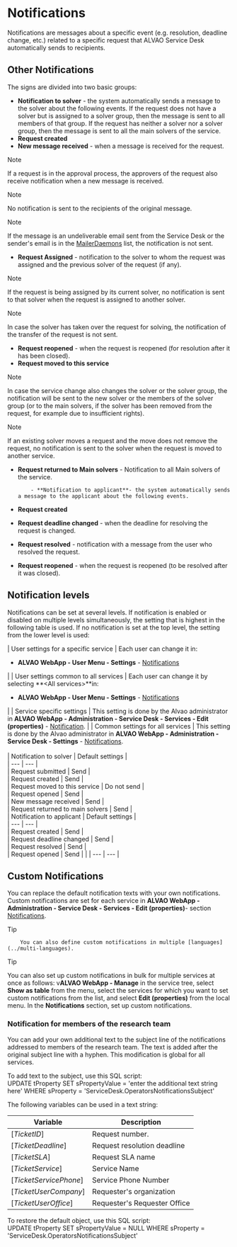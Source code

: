 # Notifications
      
Notifications are messages about a specific event (e.g. resolution, deadline change, etc.) related to a specific request that ALVAO Service Desk automatically sends to recipients.
     
## Other Notifications
      
The signs are divided into two basic groups:
      
- **Notification to solver** - the system automatically sends a message to the solver about the following events. If the request does not have a solver but is assigned to a solver group, then the message is sent to all members of that group. If the request has neither a solver nor a solver group, then the message is sent to all the main solvers of the service.
- **Request created**
- **New message received** - when a message is received for the request.

> [!NOTE]
> If a request is in the approval process, the approvers of the request also receive notification when a new message is received.

> [!NOTE]
> No notification is sent to the recipients of the original message.

> [!NOTE]
> If the message is an undeliverable email sent from the Service Desk or the sender's email is in the [MailerDaemons](../../requests/new-request) list, the notification is not sent.

- **Request Assigned** - notification to the solver to whom the request was assigned and the previous solver of the request (if any).  

> [!NOTE]
> If the request is being assigned by its current solver, no notification is sent to that solver when the request is assigned to another solver.

> [!NOTE]
> In case the solver has taken over the request for solving, the notification of the transfer of the request is not sent.

- **Request reopened** - when the request is reopened (for resolution after it has been closed).
- **Request moved to this service**  

> [!NOTE]
> In case the service change also changes the solver or the solver group, the notification will be sent to the new solver or the members of the solver group (or to the main solvers, if the solver has been removed from the request, for example due to insufficient rights).

> [!NOTE]
> If an existing solver moves a request and the move does not remove the request, no notification is sent to the solver when the request is moved to another service.

- **Request returned to Main solvers**
        -
 Notification to all Main solvers of the service.

          - **Notification to applicant**- the system automatically sends a message to the applicant about the following events.
- **Request created**
- **Request deadline changed** - when the deadline for resolving the request is changed.
- **Request resolved** - notification with a message from the user who resolved the request.
- **Request reopened** - when the request is reopened (to be resolved after it was closed).
         
## Notification levels
     
Notifications can be set at several levels. If notification is enabled or disabled on multiple levels simultaneously, the setting that is highest in the following table is used. If no notification is set at the top level, the setting from the lower level is used:

| User settings for a specific service | Each user can change it in:<br><ul>
                        <li><strong>ALVAO WebApp - User Menu - Settings</strong> -
   <a href="../../../list-of-windows/alvao-webapp/settings/custom-notification-settings">Notifications</a></li>
                    </ul> |
| User settings common to all services | Each user can change it by selecting **&lt;All services&gt;**in:<ul>
                        <li><strong>ALVAO WebApp - User Menu - Settings</strong> -
   <a href="../../../list-of-windows/alvao-webapp/settings/custom-notification-settings">Notifications</a></li>
                    </ul> |
| Service specific settings | This setting is done by the Alvao administrator in
 **ALVAO WebApp - Administration - Service Desk - Services - Edit (properties)**
                    -
 [Notification](../../../list-of-windows/alvao-webapp/administration/service-desk/service/notification). |
| Common settings for all services | This setting is done by the Alvao administrator in
 **ALVAO WebApp - Administration - Service Desk - Settings** -
 [Notifications](../../../list-of-windows/alvao-webapp/administration/service-desk/settings/notification).
 <br><br>| Notification to solver | Default settings |<br>| --- | --- |<br>| Request submitted | Send |<br>| Request created | Send |<br>| Request moved to this service | Do not send |<br>| Request opened | Send |<br>| New message received | Send |<br>| Request returned to main solvers | Send |<br>| Notification to applicant | Default settings |<br>| --- | --- |<br>| Request created | Send |<br>| Request deadline changed | Send |<br>| Request resolved | Send |<br>| Request opened | Send | |
| --- | --- |

## Custom Notifications
      
You can replace the default notification texts with your own notifications. Custom notifications are set for each service in **ALVAO WebApp - Administration - Service Desk - Services - Edit (properties)**- section [Notifications](../../../list-of-windows/alvao-webapp/administration/service-desk/service/notification).

> [!TIP]
> 


        You can also define custom notifications in multiple [languages](../multi-languages).

> [!TIP]
> You can also set up custom notifications in bulk for multiple services at once as follows: v**ALVAO WebApp - Manage** in the service tree, select **Show as table** from the menu, select the services for which you want to set custom notifications from the list, and select **Edit (properties)** from the local menu. In the **Notifications** section, set up custom notifications.

### Notification for members of the research team
      
You can add your own additional text to the subject line of the notifications addressed to members of the research team. The text is added after the original subject line with a hyphen. This modification is global for all services.
      
To add text to the subject, use this SQL script:  
         UPDATE tProperty SET sPropertyValue = 'enter the additional text string here' WHERE sProperty = 'ServiceDesk.OperatorsNotificationsSubject'
      
The following variables can be used in a text string:

| Variable | Description |
| --- | --- |
| [$TicketID$] | Request number. |
| [$TicketDeadline$] | Request resolution deadline |
| [$TicketSLA$] | Request SLA name |
| [$TicketService$] | Service Name |
| [$TicketServicePhone$] | Service Phone Number |
| [$TicketUserCompany$] | Requester's organization |
| [$TicketUserOffice$] | Requester's Requester Office |

To restore the default object, use this SQL script:  
         UPDATE tProperty SET sPropertyValue = NULL WHERE sProperty = 'ServiceDesk.OperatorsNotificationsSubject'
